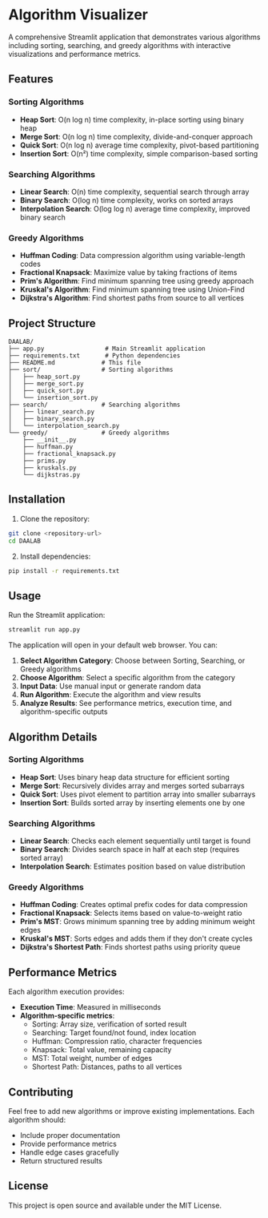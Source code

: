 # Algorithm Visualizer

A comprehensive Streamlit application that demonstrates various algorithms including sorting, searching, and greedy algorithms with interactive visualizations and performance metrics.

## Features

### Sorting Algorithms
- **Heap Sort**: O(n log n) time complexity, in-place sorting using binary heap
- **Merge Sort**: O(n log n) time complexity, divide-and-conquer approach
- **Quick Sort**: O(n log n) average time complexity, pivot-based partitioning
- **Insertion Sort**: O(n²) time complexity, simple comparison-based sorting

### Searching Algorithms
- **Linear Search**: O(n) time complexity, sequential search through array
- **Binary Search**: O(log n) time complexity, works on sorted arrays
- **Interpolation Search**: O(log log n) average time complexity, improved binary search

### Greedy Algorithms
- **Huffman Coding**: Data compression algorithm using variable-length codes
- **Fractional Knapsack**: Maximize value by taking fractions of items
- **Prim's Algorithm**: Find minimum spanning tree using greedy approach
- **Kruskal's Algorithm**: Find minimum spanning tree using Union-Find
- **Dijkstra's Algorithm**: Find shortest paths from source to all vertices

## Project Structure

```
DAALAB/
├── app.py                 # Main Streamlit application
├── requirements.txt       # Python dependencies
├── README.md             # This file
├── sort/                 # Sorting algorithms
│   ├── heap_sort.py
│   ├── merge_sort.py
│   ├── quick_sort.py
│   └── insertion_sort.py
├── search/               # Searching algorithms
│   ├── linear_search.py
│   ├── binary_search.py
│   └── interpolation_search.py
└── greedy/               # Greedy algorithms
    ├── __init__.py
    ├── huffman.py
    ├── fractional_knapsack.py
    ├── prims.py
    ├── kruskals.py
    └── dijkstras.py
```

## Installation

1. Clone the repository:
```bash
git clone <repository-url>
cd DAALAB
```

2. Install dependencies:
```bash
pip install -r requirements.txt
```

## Usage

Run the Streamlit application:
```bash
streamlit run app.py
```

The application will open in your default web browser. You can:

1. **Select Algorithm Category**: Choose between Sorting, Searching, or Greedy algorithms
2. **Choose Algorithm**: Select a specific algorithm from the category
3. **Input Data**: Use manual input or generate random data
4. **Run Algorithm**: Execute the algorithm and view results
5. **Analyze Results**: See performance metrics, execution time, and algorithm-specific outputs

## Algorithm Details

### Sorting Algorithms
- **Heap Sort**: Uses binary heap data structure for efficient sorting
- **Merge Sort**: Recursively divides array and merges sorted subarrays
- **Quick Sort**: Uses pivot element to partition array into smaller subarrays
- **Insertion Sort**: Builds sorted array by inserting elements one by one

### Searching Algorithms
- **Linear Search**: Checks each element sequentially until target is found
- **Binary Search**: Divides search space in half at each step (requires sorted array)
- **Interpolation Search**: Estimates position based on value distribution

### Greedy Algorithms
- **Huffman Coding**: Creates optimal prefix codes for data compression
- **Fractional Knapsack**: Selects items based on value-to-weight ratio
- **Prim's MST**: Grows minimum spanning tree by adding minimum weight edges
- **Kruskal's MST**: Sorts edges and adds them if they don't create cycles
- **Dijkstra's Shortest Path**: Finds shortest paths using priority queue

## Performance Metrics

Each algorithm execution provides:
- **Execution Time**: Measured in milliseconds
- **Algorithm-specific metrics**: 
  - Sorting: Array size, verification of sorted result
  - Searching: Target found/not found, index location
  - Huffman: Compression ratio, character frequencies
  - Knapsack: Total value, remaining capacity
  - MST: Total weight, number of edges
  - Shortest Path: Distances, paths to all vertices

## Contributing

Feel free to add new algorithms or improve existing implementations. Each algorithm should:
- Include proper documentation
- Provide performance metrics
- Handle edge cases gracefully
- Return structured results

## License

This project is open source and available under the MIT License. 